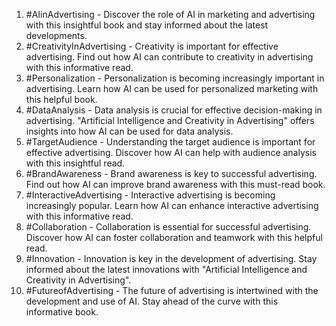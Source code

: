 1. #AIinAdvertising - Discover the role of AI in marketing and advertising with this insightful book and stay informed about the latest developments.
2. #CreativityInAdvertising - Creativity is important for effective advertising. Find out how AI can contribute to creativity in advertising with this informative read.
3. #Personalization - Personalization is becoming increasingly important in advertising. Learn how AI can be used for personalized marketing with this helpful book.
4. #DataAnalysis - Data analysis is crucial for effective decision-making in advertising. "Artificial Intelligence and Creativity in Advertising" offers insights into how AI can be used for data analysis.
5. #TargetAudience - Understanding the target audience is important for effective advertising. Discover how AI can help with audience analysis with this insightful read.
6. #BrandAwareness - Brand awareness is key to successful advertising. Find out how AI can improve brand awareness with this must-read book.
7. #InteractiveAdvertising - Interactive advertising is becoming increasingly popular. Learn how AI can enhance interactive advertising with this informative read.
8. #Collaboration - Collaboration is essential for successful advertising. Discover how AI can foster collaboration and teamwork with this helpful read.
9. #Innovation - Innovation is key in the development of advertising. Stay informed about the latest innovations with "Artificial Intelligence and Creativity in Advertising".
10. #FutureofAdvertising - The future of advertising is intertwined with the development and use of AI. Stay ahead of the curve with this informative book.

